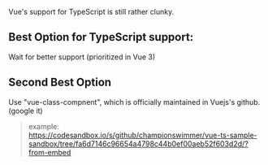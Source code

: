Vue's support for TypeScript is still rather clunky.

## Best Option for TypeScript support:
Wait for better support (prioritized in Vue 3)

## Second Best Option
Use "vue-class-compnent", which is officially maintained in Vuejs's github. (google it)  
>example:  
https://codesandbox.io/s/github/championswimmer/vue-ts-sample-sandbox/tree/fa6d7146c96654a4798c44b0ef00aeb52f603d2d/?from-embed